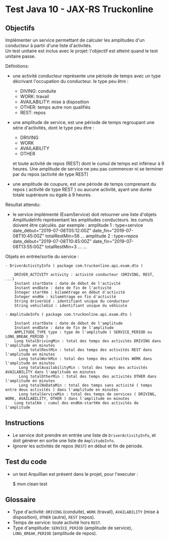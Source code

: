 # Test Java 10 - JAX-RS Truckonline

## Objectifs

Implémenter un service permettant de calculer les amplitudes d'un conducteur à partir d'une liste d'activités.  
Un test unitaire est inclus avec le projet: l'objectif est atteint quand le test unitaire passe.

Définitions:

  - une activité conducteur représente une période de temps avec un type décrivant l'occupation du conducteur.
      le type peu être :

      - DIVING: conduite
      - WORK: travail
      - AVAILABILITY: mise à disposition
      - OTHER: temps autre non qualifiés
      - REST: repos

  - une amplitude de service, est une période de temps regroupant une série d'activités, dont le type peu être :
  
      - DRIVING
      - WORK
      - AVAILABILITY
      - OTHER

      et toute activité de repos (REST) dont le cumul de temps est inférieur à 9 heures.
      Une amplitude de service ne peu pas commencer ni se terminer par du repos (activité de type REST)

  - une amplitude de coupure, est une période de temps comprenant du repos ( activité de type REST ) ou aucune activité, ayant une durée
      totale supérieure ou égale à 9 heures.

Résultat attendu:

  - le service implémenté (ExamService) doit retourner une liste d'objets AmplitudeInfo représentant les amplitudes conducteurs.
    les cumuls doivent être calculés.
    par exemple :
       amplitude 1 : type=service date_début="2019-07-08T05:12:00Z" date_fin="2019-07-08T10:45:00Z" totalRestMin=56 ...
       amplitude 2 : type=repos   date_début="2019-07-08T10:45:00Z" date_fin="2019-07-08T13:55:00Z" totalRestMin=3 ...
       ...

Objets en entrée/sortie du service :

    - DriverActivityInfo ( package com.truckonline.api.exam.dto )

        DRIVER_ACTIVITY activity : activité conducteur (DRIVING, REST, ...)
        Instant startDate : date de début de l'activité
        Instant endDate : date de fin de l'activité
        Integer startKm : kilométrage en début d'activité
        Integer endKm : kilométrage en fin d'activité
        String driverUid : identifiant unique du conducteur
        String vehicleUid : identifiant unique du véhicule

    - AmplitudeInfo ( package com.truckonline.api.exam.dto )

        Instant startDate : date de début de l'amplitude
        Instant endDate : date de fin de l'amplitude
        AMPLITUDE_TYPE type : type de l'amplitude ( SERVICE_PERIOD ou LONG_BREAK_PERIOD )
        Long totalDrivingMin : total des temps des activités DRIVING dans l'amplitude en minutes
	      Long totalRestMin : total des temps des activités REST dans l'amplitude en minutes
	      Long totalWorkMin : total des temps des activités WORK dans l'amplitude en minutes
	      Long totalAvailabilityMin : total des temps des activités AVAILABILITY dans l'amplitude en minutes
	      Long totalOtherMin : total des temps des activités OTHER dans l'amplitude en minutes
	      Long totalNoDataMin : total des temps sans activité ( temps entre deux activités ) dans l'amplitude en minutes
	      Long totalServiceMin : total des temps de services ( DRIVING, WORK, AVAILABILITY, OTHER ) dans l'amplitude en minutes
        Long totalKm : cumul des endKm-startKm des activités de l'amplitude

## Instructions

- Le service doit prendre en entrée une liste de `DriverActivityInfo`, et doit génèrer en sortie une liste de `AmplitudeInfo`.
- Ignorer les activités de repos (`REST`) en début et fin de période.

## Test du code

- un test Arquillian est présent dans le projet, pour l'executer :

  $ mvn clean test

## Glossaire

- Type d'activité: `DRIVING` (conduite), `WORK` (travail), `AVAILABILITY` (mise à disposition), `OTHER` (autre), `REST` (repos).
- Temps de service: toute activité hors `REST`.
- Type d'amplitude: `SERVICE_PERIOD` (amplitude de service), `LONG_BREAK_PERIOD` (amplitude de repos).

